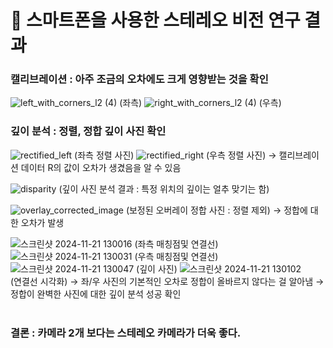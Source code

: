 # 📖 스마트폰을 사용한 스테레오 비전 연구 결과 

### 캘리브레이션 : 아주 조금의 오차에도 크게 영향받는 것을 확인
![left_with_corners_l2 (4)](https://github.com/user-attachments/assets/91555619-4357-4adc-a9f6-4b80d2ccc3a8) (좌측)
![right_with_corners_l2 (4)](https://github.com/user-attachments/assets/fb783cdb-677e-4b79-b28b-e45f07f0e475) (우측)

### 깊이 분석 : 정렬, 정합 깊이 사진 확인 
![rectified_left](https://github.com/user-attachments/assets/8cf293b6-8719-4eb2-bfe4-0b408378a6f7)
(좌측 정렬 사진)
![rectified_right](https://github.com/user-attachments/assets/2805055d-8877-4c31-8d90-90fa312f29d6)
(우측 정렬 사진)
→ 캘리브레이션 데이터 R의 값이 오차가 생겼음을 알 수 있음

![disparity](https://github.com/user-attachments/assets/a5692a9c-9aa7-400c-8733-fc8f408780cd)
(깊이 사진 분석 결과 : 특정 위치의 깊이는 얼추 맞기는 함)

![overlay_corrected_image](https://github.com/user-attachments/assets/d8ff7941-bea3-498c-b5a7-b221f7b93b87)
(보정된 오버레이 정합 사진 : 정렬 제외)
→ 정합에 대한 오차가 발생

![스크린샷 2024-11-21 130016](https://github.com/user-attachments/assets/9d121cf9-b3c5-47ac-882b-2718c8e8af1c) (좌측 매칭점및 연결선)
![스크린샷 2024-11-21 130031](https://github.com/user-attachments/assets/9ed42ae1-429c-41ac-bcc1-1fc818feea19) (우측 매칭점및 연결선)
![스크린샷 2024-11-21 130047](https://github.com/user-attachments/assets/872ebd91-b691-4f89-9237-bae4b3f0de00) (깊이 사진)
![스크린샷 2024-11-21 130102](https://github.com/user-attachments/assets/5e1132a4-850f-4942-8f69-b8443d33e7b3) <br>(연결선 시각화)
→ 좌/우 사진의 기본적인 오차로 정합이 올바르지 않다는 걸 알아냄
→ 정합이 완벽한 사진에 대한 깊이 분석 성공 확인
<br><br>
### 결론 : 카메라 2개 보다는 스테레오 카메라가 더욱 좋다. 
